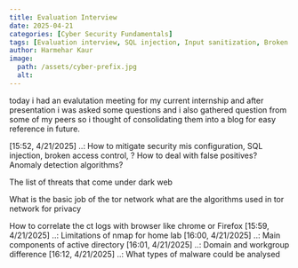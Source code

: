 ```yaml
---
title: Evaluation Interview
date: 2025-04-21
categories: [Cyber Security Fundamentals]
tags: [Evaluation interview, SQL injection, Input sanitization, Broken access control, UAC]
author: Harmehar Kaur 
image:
  path: /assets/cyber-prefix.jpg
  alt: 
---
```

today i had an evalutation meeting for my current internship and after presentation i was asked some questions and i also gathered question from some of my peers so i thought of consolidating them into a blog for easy reference in future. 

[15:52, 4/21/2025] ..: How to mitigate security mis configuration,
SQL injection, broken access control, ?
How to deal with false positives?
Anomaly detection algorithms?

The list of threats that come under dark web 

What is the basic job of the tor network what are the algorithms used in tor network for privacy 

How to correlate the ct logs with browser like chrome or Firefox
[15:59, 4/21/2025] ..: Limitations of nmap for home lab
[16:00, 4/21/2025] ..: Main components of active directory
[16:01, 4/21/2025] ..: Domain and workgroup difference
[16:12, 4/21/2025] ..: What types of malware could be analysed

